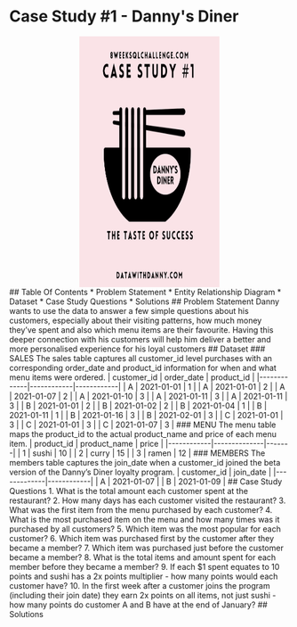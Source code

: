 # Case Study #1 - Danny's Diner
<img src="https://github.com/tony1523/SQL/blob/main/8_Week%20_SQL_Challenge/img/case_study_1_pic.png"  width="450" height="450" style="display: block;margin-left: auto;margin-right: auto;width: 50%">
## Table Of Contents
* Problem Statement
* Entity Relationship Diagram
* Dataset
* Case Study Questions
* Solutions
## Problem Statement 
Danny wants to use the data to answer a few simple questions about his
customers, especially about their visiting patterns, how much money they’ve
spent and also which menu items are their favourite. Having this deeper
connection with his customers will help him deliver a better and more
personalised experience for his loyal customers
## Dataset
### SALES
The sales table captures all customer_id level purchases with an corresponding order_date and product_id information for when and what menu items were ordered.
| customer_id | order_date | product_id |
|-------------|------------|------------|
| A           | 2021-01-01 | 1          |
| A           | 2021-01-01 | 2          |
| A           | 2021-01-07 | 2          |
| A           | 2021-01-10 | 3          |
| A           | 2021-01-11 | 3          |
| A           | 2021-01-11 | 3          |
| B           | 2021-01-01 | 2          |
| B           | 2021-01-02 | 2          |
| B           | 2021-01-04 | 1          |
| B           | 2021-01-11 | 1          |
| B           | 2021-01-16 | 3          |
| B           | 2021-02-01 | 3          |
| C           | 2021-01-01 | 3          |
| C           | 2021-01-01 | 3          |
| C           | 2021-01-07 | 3          |
### MENU
The menu table maps the product_id to the actual product_name and price of each menu item.
| product_id | product_name | price |
|------------|--------------|-------|
| 1          | sushi        | 10    |
| 2          | curry        | 15    |
| 3          | ramen        | 12    |
### MEMBERS
The members table captures the join_date when a customer_id joined the beta version of the Danny’s Diner loyalty program.
| customer_id | join_date  |
|-------------|------------|
| A           | 2021-01-07 |
| B           | 2021-01-09 |
## Case Study Questions
1. What is the total amount each customer spent at the restaurant?
2. How many days has each customer visited the restaurant?
3. What was the first item from the menu purchased by each customer?
4. What is the most purchased item on the menu and how many times was it purchased by all customers?
5. Which item was the most popular for each customer?
6. Which item was purchased first by the customer after they became a member?
7. Which item was purchased just before the customer became a member?
8. What is the total items and amount spent for each member before they became a member?
9. If each $1 spent equates to 10 points and sushi has a 2x points multiplier - how many points would each customer have?
10. In the first week after a customer joins the program (including their join date) they earn 2x points on all items, not just sushi - how many points do customer A and B have at the end of January?
## Solutions
